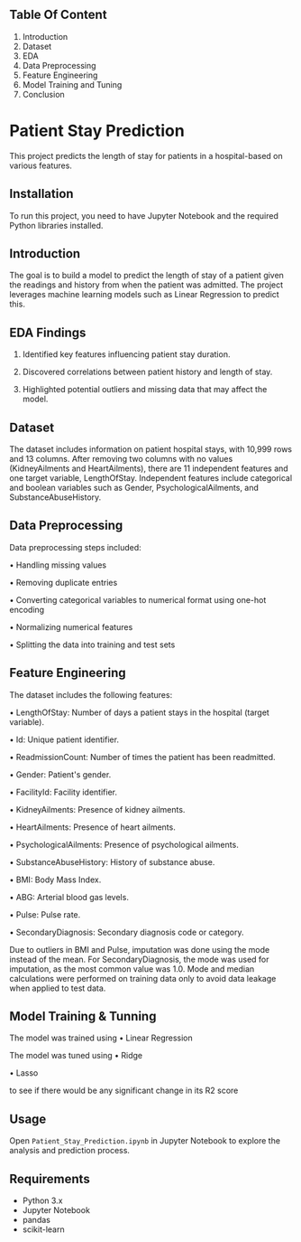 ## Table Of Content 

1.	Introduction
2.	Dataset
3.	EDA
4.	Data Preprocessing
5.	Feature Engineering
6.	Model Training and Tuning
7.	Conclusion



# Patient Stay Prediction

This project predicts the length of stay for patients in a hospital-based
 on various features. 

## Installation

To run this project, you need to have Jupyter Notebook and the required Python libraries installed.

## Introduction
The goal is to build a model to predict the length of stay of a patient given the readings and history from when the patient was admitted. The project leverages machine learning models such as Linear Regression to predict this.

## EDA Findings

1. Identified key features influencing patient stay duration.
   
2. Discovered correlations between patient history and length of stay.
   
3. Highlighted potential outliers and missing data that may affect the model.


## Dataset
The dataset includes information on patient hospital stays, with 10,999 rows and 13 columns. After removing two columns with no values (KidneyAilments and HeartAilments), there are 11 independent features and one target variable, LengthOfStay. Independent features include categorical and boolean variables such as Gender, PsychologicalAilments, and SubstanceAbuseHistory.

## Data Preprocessing

Data preprocessing steps included:

•	Handling missing values

•	Removing duplicate entries

•	Converting categorical variables to numerical format using one-hot encoding

•	Normalizing numerical features

•	Splitting the data into training and test sets


## Feature Engineering

The dataset includes the following features:

•	LengthOfStay: Number of days a patient stays in the hospital (target variable).

•	Id: Unique patient identifier.

•	ReadmissionCount: Number of times the patient has been readmitted.

•	Gender: Patient's gender.

•	FacilityId: Facility identifier.

•	KidneyAilments: Presence of kidney ailments.

•	HeartAilments: Presence of heart ailments.

•	PsychologicalAilments: Presence of psychological ailments.

•	SubstanceAbuseHistory: History of substance abuse.

•	BMI: Body Mass Index.

•	ABG: Arterial blood gas levels.

•	Pulse: Pulse rate.

•	SecondaryDiagnosis: Secondary diagnosis code or category.

Due to outliers in BMI and Pulse, imputation was done using the mode instead of the mean. 
For SecondaryDiagnosis, the mode was used for imputation, as the most common value was 1.0. Mode and median calculations were performed on training data only to avoid data leakage when applied to test data.

## Model Training & Tunning 

The model was trained using 
•	Linear Regression

The model was tuned using
•	Ridge

•	Lasso

to see if there would be any significant change in its R2 score

## Usage

Open `Patient_Stay_Prediction.ipynb` in Jupyter Notebook to explore the analysis and prediction process.

## Requirements

- Python 3.x
- Jupyter Notebook
- pandas
- scikit-learn

